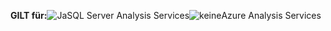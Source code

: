**GILT für:**![Ja](media/yes.png)SQL Server Analysis Services![keine](media/no.png)Azure Analysis Services